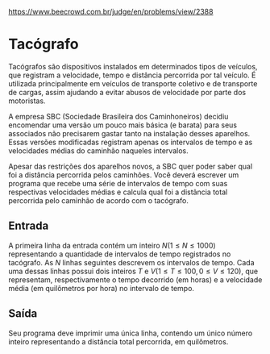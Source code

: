 https://www.beecrowd.com.br/judge/en/problems/view/2388

# Tacógrafo

Tacógrafos são dispositivos instalados em determinados tipos de veículos, que
registram a velocidade, tempo e distância percorrida por tal veículo. É
utilizada principalmente em veículos de transporte coletivo e de transporte de
cargas, assim ajudando a evitar abusos de velocidade por parte dos motoristas.

A empresa SBC (Sociedade Brasileira dos Caminhoneiros) decidiu encomendar uma
versão um pouco mais básica (e barata) para seus associados não precisarem
gastar tanto na instalação desses aparelhos. Essas versões modificadas registram
apenas os intervalos de tempo e as velocidades médias do caminhão naqueles
intervalos.

Apesar das restrições dos aparelhos novos, a SBC quer poder saber qual foi a
distância percorrida pelos caminhões. Você deverá escrever um programa que
recebe uma série de intervalos de tempo com suas respectivas velocidades médias
e calcula qual foi a distância total percorrida pelo caminhão de acordo com o
tacógrafo.

## Entrada

A primeira linha da entrada contém um inteiro $N (1 \leq N \leq 1000)$
representando a quantidade de intervalos de tempo registrados no tacógrafo. As
$N$ linhas seguintes descrevem os intervalos de tempo. Cada uma dessas linhas
possui dois inteiros $T$ e $V (1 \leq T \leq 100, 0 \leq V \leq 120)$, que
representam, respectivamente o tempo decorrido (em horas) e a velocidade média
(em quilômetros por hora) no intervalo de tempo.

## Saída

Seu programa deve imprimir uma única linha, contendo um único número inteiro
representando a distância total percorrida, em quilômetros.

